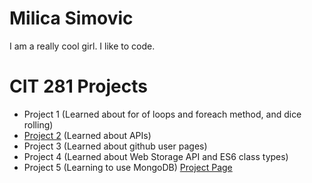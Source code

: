 # Milica Simovic

I am a really cool girl. I like to code.

# CIT 281 Projects

- Project 1 (Learned about for of loops and foreach method, and dice rolling)
- [Project 2](https://uo-cit.github.io/project-2-milisim/) (Learned about APIs)
- Project 3 (Learned about github user pages)
- Project 4 (Learned about Web Storage API and ES6 class types)
- Project 5 (Learning to use MongoDB)
  [Project Page](https://milisim.github.io/project-1/)
